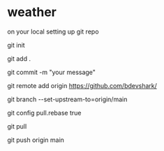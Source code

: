 # weather

on your local setting up git repo

git init

git add .

git commit -m "your message"

git remote add origin https://github.com/bdevshark/<repo name>

git branch --set-upstream-to=origin/main

git config pull.rebase true

git pull

git push origin main